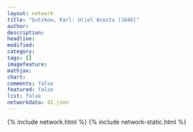 ```yaml
---
layout: network
title: "Gutzkow, Karl: Uriel Acosta (1846)"
author:
description:
headline:
modified:
category:
tags: []
imagefeature: 
mathjax: 
chart: 
comments: false
featured: false
list: false
networkdata: 42.json
---
```

{% include network.html %}
{% include network-static.html %}
